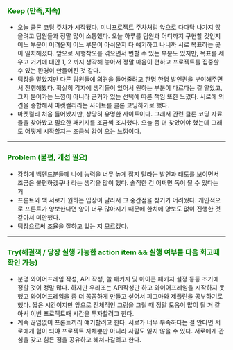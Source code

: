 ### <span style="color: green">Keep (만족,지속)<span>

- 오늘 클론 코딩 주차가 시작됐다. 미니프로젝트 주차처럼 앞으로 다다닥 나가지 않을려고 팀원들과 정말 많이 소통했다. 오늘 하루를 팀원과 어디까지 구현할 것인지 어느 부분이 어려운지 어느 부분이 아쉬운지 다 얘기하고 나니까 서로 목표하는 곳이 일치해졌다. 앞으로 시행착오를 겪으면서 변할 수 있는 부분도 있지만, 목표를 세우고 거기에 대안 1, 2 까지 생각해 놓아서 정말 마음이 편하고 프로젝트를 집중할 수 있는 환경이 만들어진 것 같다.
- 팀장을 맡았지만 다른 팀원들에 의견을 들어줄려고 한명 한명 발언권을 부여해주면서 진행해봤다. 확실히 각자에 생각들이 있어서 원하는 부분이 다르다는 걸 알았고, 그저 묻어가는 느낌이 아니라 근거가 있는 선택에 따른 책임 또한 느꼈다. 서로에 의견을 종합해서 마켓컬리라는 사이트를 클론 코딩하기로 했다.
- 마켓컬리 처음 들어봤지만, 상당히 유명한 사이트이다. 그래서 관련 클론 코딩 자료들을 찾아봤고 필요한 패키지를 조금씩 조사했다. 오늘 좀 더 찾았어야 했는데 그래도 어떻게 시작할지는 조금씩 감이 오는 느낌이다.

<hr>

### <span style="color: green">Problem (불편, 개선 필요)<span>

- 강하게 백엔드분들께 나에 능력을 너무 높게 잡지 말라는 발언과 태도를 보이면서 조금은 불편하겠구나 라는 생각을 많이 했다. 솔직한 건 어쩌면 독이 될 수 있다는 거
- 프론트와 백 서로가 원하는 입장이 달라서 그 중간점을 찾기가 어려웠다. 개인적으로 프론트가 양보한다면 양이 너무 많아지기 때문에 한치에 양보도 없이 진행한 것 같아서 미안했다.
- 팀장으로써 조율을 잘하고 있는 지 모르겠다.
<hr>

### <span style="color: green">Try(해결책 / 당장 실행 가능한 action item && 실행 여부를 다음 회고때 확인 가능)<span>

- 분명 와이어프레임 작성, API 작성, 쓸 패키지 및 아이콘 패키지 설정 등등 초기에 정할 것이 정말 많다. 하지만 우리조는 API작성만 하고 와이어프레임을 시작하지 못했고 와이어프레임을 좀 더 꼼꼼하게 만들고 싶어서 피그마와 제플린을 공부하기로 했다. 짧은 시간이지만 앞으로 전체적인 그림을 그릴 때 정말 도움이 많이 될 거 같아서 이번 프로젝트때 시간을 투자할려고 한다.
- 계속 끊임없이 프론트끼리 얘기할려고 한다. 서로가 너무 부족하다는 걸 안다면 서로에게 힘이 되야 프로젝트 자체뿐만 아니라 사람도 잃지 않을 수 있다. 서로에게 관심을 갖고 힘든 점을 공유하고 헤쳐나갈려고 한다.
